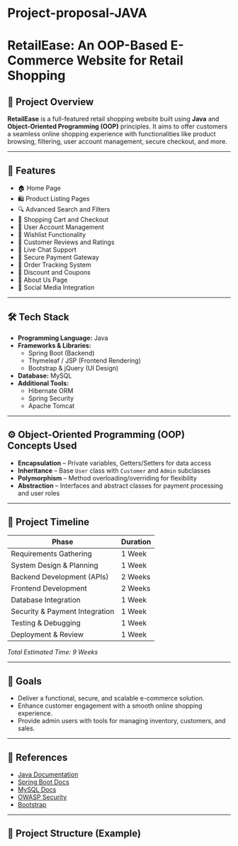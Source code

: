 # Project-proposal-JAVA
# RetailEase: An OOP-Based E-Commerce Website for Retail Shopping

## 📌 Project Overview

**RetailEase** is a full-featured retail shopping website built using **Java** and **Object-Oriented Programming (OOP)** principles. It aims to offer customers a seamless online shopping experience with functionalities like product browsing, filtering, user account management, secure checkout, and more.

---

## 🚀 Features

- 🏠 Home Page  
- 🛍️ Product Listing Pages  
- 🔍 Advanced Search and Filters  
- 🛒 Shopping Cart and Checkout  
- 👤 User Account Management  
- 💖 Wishlist Functionality  
- 🌟 Customer Reviews and Ratings  
- 💬 Live Chat Support  
- 🔐 Secure Payment Gateway  
- 🚚 Order Tracking System  
- 🎁 Discount and Coupons  
- 📄 About Us Page  
- 🔗 Social Media Integration  

---

## 🛠️ Tech Stack

- **Programming Language:** Java  
- **Frameworks & Libraries:**
  - Spring Boot (Backend)
  - Thymeleaf / JSP (Frontend Rendering)
  - Bootstrap & jQuery (UI Design)
- **Database:** MySQL  
- **Additional Tools:**
  - Hibernate ORM  
  - Spring Security  
  - Apache Tomcat  

---

## ⚙️ Object-Oriented Programming (OOP) Concepts Used

- **Encapsulation** – Private variables, Getters/Setters for data access  
- **Inheritance** – Base `User` class with `Customer` and `Admin` subclasses  
- **Polymorphism** – Method overloading/overriding for flexibility  
- **Abstraction** – Interfaces and abstract classes for payment processing and user roles

---

## 📅 Project Timeline

| Phase                           | Duration      |
|--------------------------------|---------------|
| Requirements Gathering         | 1 Week        |
| System Design & Planning       | 1 Week        |
| Backend Development (APIs)     | 2 Weeks       |
| Frontend Development           | 2 Weeks       |
| Database Integration           | 1 Week        |
| Security & Payment Integration | 1 Week        |
| Testing & Debugging            | 1 Week        |
| Deployment & Review            | 1 Week        |

_Total Estimated Time: 9 Weeks_

---

## 🎯 Goals

- Deliver a functional, secure, and scalable e-commerce solution.
- Enhance customer engagement with a smooth online shopping experience.
- Provide admin users with tools for managing inventory, customers, and sales.

---

## 📄 References

- [Java Documentation](https://docs.oracle.com/javase/)
- [Spring Boot Docs](https://spring.io/projects/spring-boot)
- [MySQL Docs](https://dev.mysql.com/doc/)
- [OWASP Security](https://owasp.org/)
- [Bootstrap](https://getbootstrap.com/)

---

## 📁 Project Structure (Example)

